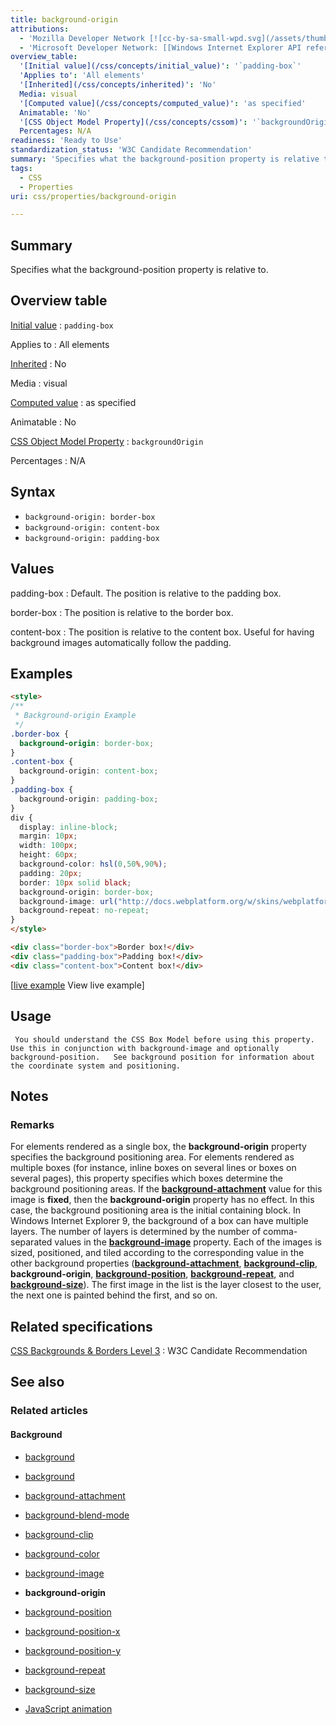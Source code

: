 ```yaml
---
title: background-origin
attributions:
  - 'Mozilla Developer Network [![cc-by-sa-small-wpd.svg](/assets/thumb/8/8c/cc-by-sa-small-wpd.svg/120px-cc-by-sa-small-wpd.svg.png)](http://creativecommons.org/licenses/by-sa/3.0/us/): [Article](https://developer.mozilla.org/en-US/docs/CSS/background-origin)'
  - 'Microsoft Developer Network: [[Windows Internet Explorer API reference](http://msdn.microsoft.com/en-us/library/ie/hh828809%28v=vs.85%29.aspx) Article]'
overview_table:
  '[Initial value](/css/concepts/initial_value)': '`padding-box`'
  'Applies to': 'All elements'
  '[Inherited](/css/concepts/inherited)': 'No'
  Media: visual
  '[Computed value](/css/concepts/computed_value)': 'as specified'
  Animatable: 'No'
  '[CSS Object Model Property](/css/concepts/cssom)': '`backgroundOrigin`'
  Percentages: N/A
readiness: 'Ready to Use'
standardization_status: 'W3C Candidate Recommendation'
summary: 'Specifies what the background-position property is relative to.'
tags:
  - CSS
  - Properties
uri: css/properties/background-origin

---
```

## Summary

Specifies what the background-position property is relative to.

## Overview table

[Initial value](/css/concepts/initial_value)
:   `padding-box`

Applies to
:   All elements

[Inherited](/css/concepts/inherited)
:   No

Media
:   visual

[Computed value](/css/concepts/computed_value)
:   as specified

Animatable
:   No

[CSS Object Model Property](/css/concepts/cssom)
:   `backgroundOrigin`

Percentages
:   N/A

## Syntax

-   `background-origin: border-box`
-   `background-origin: content-box`
-   `background-origin: padding-box`

## Values

padding-box
:   Default. The position is relative to the padding box.

border-box
:   The position is relative to the border box.

content-box
:   The position is relative to the content box. Useful for having background images automatically follow the padding.

## Examples

``` html
<style>
/**
 * Background-origin Example
 */
.border-box {
  background-origin: border-box;
}
.content-box {
  background-origin: content-box;
}
.padding-box {
  background-origin: padding-box;
}
div {
  display: inline-block;
  margin: 10px;
  width: 100px;
  height: 60px;
  background-color: hsl(0,50%,90%);
  padding: 20px;
  border: 10px solid black;
  background-origin: border-box;
  background-image: url("http://docs.webplatform.org/w/skins/webplatform/images/logo.svg");
  background-repeat: no-repeat;
}
</style>

<div class="border-box">Border box!</div>
<div class="padding-box">Padding box!</div>
<div class="content-box">Content box!</div>
```

[[live example](http://code.webplatform.org/gist/5842945) View live example]

## Usage

     You should understand the CSS Box Model before using this property.  Use this in conjunction with background-image and optionally background-position.   See background position for information about the coordinate system and positioning.

## Notes

### Remarks

For elements rendered as a single box, the **background-origin** property specifies the background positioning area. For elements rendered as multiple boxes (for instance, inline boxes on several lines or boxes on several pages), this property specifies which boxes determine the background positioning areas. If the [**background-attachment**](/css/properties/background-attachment) value for this image is **fixed**, then the **background-origin** property has no effect. In this case, the background positioning area is the initial containing block. In Windows Internet Explorer 9, the background of a box can have multiple layers. The number of layers is determined by the number of comma-separated values in the [**background-image**](/css/properties/background-image) property. Each of the images is sized, positioned, and tiled according to the corresponding value in the other background properties ([**background-attachment**](/css/properties/background-attachment), [**background-clip**](/css/properties/background-clip), **background-origin**, [**background-position**](/css/properties/background-position), [**background-repeat**](/css/properties/background-repeat), and [**background-size**](/css/properties/background-size)). The first image in the list is the layer closest to the user, the next one is painted behind the first, and so on.

## Related specifications

[CSS Backgrounds & Borders Level 3](http://www.w3.org/TR/css3-background/#the-background-origin)
:   W3C Candidate Recommendation

## See also

### Related articles

#### Background

-   [background](/css/cssom/properties/background)

-   [background](/css/properties/background)

-   [background-attachment](/css/properties/background-attachment)

-   [background-blend-mode](/css/properties/background-blend-mode)

-   [background-clip](/css/properties/background-clip)

-   [background-color](/css/properties/background-color)

-   [background-image](/css/properties/background-image)

-   **background-origin**

-   [background-position](/css/properties/background-position)

-   [background-position-x](/css/properties/background-position-x)

-   [background-position-y](/css/properties/background-position-y)

-   [background-repeat](/css/properties/background-repeat)

-   [background-size](/css/properties/background-size)

-   [JavaScript animation](/tutorials/animation_in_javascript_2)
